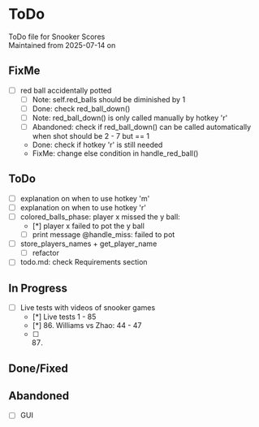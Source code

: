 # ToDo
ToDo file for Snooker Scores\
Maintained from 2025-07-14 on

## FixMe
- [ ] red ball accidentally potted
    - [ ] Note: self.red_balls should be diminished by 1
    - [ ] Done: check red_ball_down()
    - [ ] Note: red_ball_down() is only called manually by hotkey 'r'
    - [ ] Abandoned: check if red_ball_down() can be called automatically when shot should be 2 - 7 but == 1
    - Done: check if hotkey 'r' is still needed
    - FixMe: change else condition in handle_red_ball()

## ToDo
- [ ] explanation on when to use hotkey 'm'
- [ ] explanation on when to use hotkey 'r'
- [ ] colored_balls_phase: player x missed the y ball:
    - [*] player x failed to pot the y ball
    - [ ] print message @handle_miss: failed to pot
- [ ] store_players_names + get_player_name
    - [ ] refactor
- [ ] todo.md: check Requirements section

## In Progress
- [ ] Live tests with videos of snooker games
    - [*] Live tests 1 - 85
    - [*] 86. Williams vs Zhao: 44 - 47
    - [ ] 87. 

## Done/Fixed

## Abandoned
- [ ] GUI
